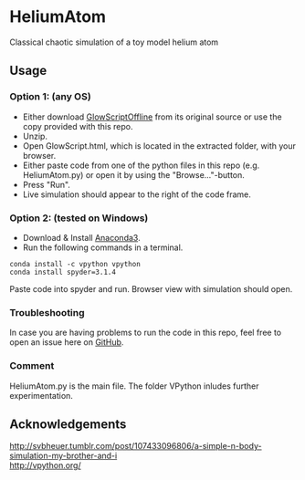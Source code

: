 # HeliumAtom
Classical chaotic simulation of a toy model helium atom   

## Usage
### Option 1: (any OS)
- Either download [GlowScriptOffline](https://raw.githubusercontent.com/BruceSherwood/glowscript/master/GlowScriptOffline2.7.zip) from its original source or use the copy provided with this repo.
- Unzip.
- Open GlowScript.html, which is located in the extracted folder, with your browser.
- Either paste code from one of the python files in this repo (e.g. HeliumAtom.py) or open it by using the "Browse..."-button.
- Press "Run".
- Live simulation should appear to the right of the code frame.

### Option 2: (tested on Windows)

- Download & Install [Anaconda3](https://www.anaconda.com/download/).
- Run the following commands in a terminal.
```
conda install -c vpython vpython
conda install spyder=3.1.4
```

Paste code into spyder and run. Browser view with simulation should open.

### Troubleshooting
In case you are having problems to run the code in this repo, feel free to open an issue here on [GitHub](https://github.com/programizer/HeliumAtom/issues).

### Comment
HeliumAtom.py is the main file. The folder VPython inludes further experimentation.

## Acknowledgements
http://svbheuer.tumblr.com/post/107433096806/a-simple-n-body-simulation-my-brother-and-i      
http://vpython.org/
